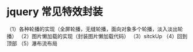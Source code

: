 # jquery 常见特效封装
（1）各种轮播的实现（全屏轮播，无缝轮播，面向对象多个轮播，淡入淡出轮播）
（2）图片懒加载的实现（封装图片懒加载代码）
（3）sitckUp
（4）回到顶部
（5）瀑布流布局
